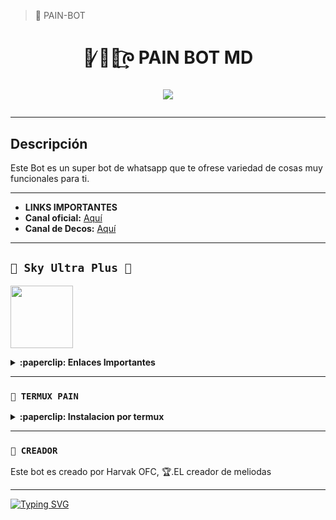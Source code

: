 > 💚 PAIN-BOT

<h1 align="center">💚 ̸̷᮫໊᷐͢᷍ᰍ PAIN BOT MD</p>
<p>
        <img src= "https://files.catbox.moe/qiqlse.jpg">
    </p>

---

## Descripción

Este Bot es un super bot de whatsapp que te ofrese variedad de cosas muy funcionales para ti.

---

- **LINKS IMPORTANTES**
- **Canal oficial:** [Aquí](https://whatsapp.com/channel/0029VbAa5sNCsU9Hlzsn651S)
- **Canal de Decos:** [Aquí](https://whatsapp.com/channel/0029VbAOVajAO7RQt3rS683e) 

</details>

---

## **`💚 Sky Ultra Plus 💚`**
<a href="https://dash.skyultraplus.com/"><img src="https://files.catbox.moe/62pqnw.jpg" height="100px"></a>

<details>
 <summary><b>:paperclip: Enlaces Importantes</b></summary>

- **Dash:** [`Aquí`](https://dash.skyultraplus.com)
- **Panel:** [`Aquí`](https://panel.skyultraplus.com)

</details>

---

### **`💚 TERMUX PAIN`**

<details>
 <summary><b>:paperclip: Instalacion por termux</b></summary>


> Nota: Copia y pega los comandos en termux uno por uno.
```bash
termux-setup-storage
```

```bash
apt update && apt upgrade && pkg install -y git nodejs ffmpeg imagemagick yarn
```

```bash
git clone https://github.com/mantis-has/Makima && cd Makima
```

```bash
yarn install
```

```bash
npm install
```

```bash
npm update
```

```bash
npm start
```

> Si aparece (Y/I/N/O/D/Z) [default=N] ? usa la letra "y" + "ENTER" para continuar con la instalación del bot.

### **💚 Como activar en caso de que se detiene en Termux**

> Si después de instalar el bot en Termux se detiene (pantalla en blanco, pérdida de conexión a Internet, reinicio del dispositivo), sigue estos pasos:

Abre Termux y navega al directorio del bot:
   
   ```bash
    cd Pain-Bot-MD
   ```

Inicia el bot nuevamente:
  
   ```bash
    npm start
   ```

</details>

---

### **`💚 CREADOR`**

Este bot es creado por Harvak OFC,  🏆.EL creador de meliodas

</details>

---

[![Typing SVG](https://readme-typing-svg.demolab.com?font=Fira+Code&pause=1000&color=FF0000&lines=Este+es+el+Repositorio+de+Pain+BOT-+2.0;Creado+por+Harvak+OFC;💎🩵+PainBot🩵💎;💎🩵PainBot🩵💎)](https://git.io/typing-svg)
